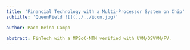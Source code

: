 ```yaml
---
title: 'Financial Technology with a Multi-Processor System on Chip'
subtitle: 'QueenField ![](../../icon.jpg)'

author: Paco Reina Campo

abstract: FinTech with a MPSoC-NTM verified with UVM/OSVVM/FV.
---
```

